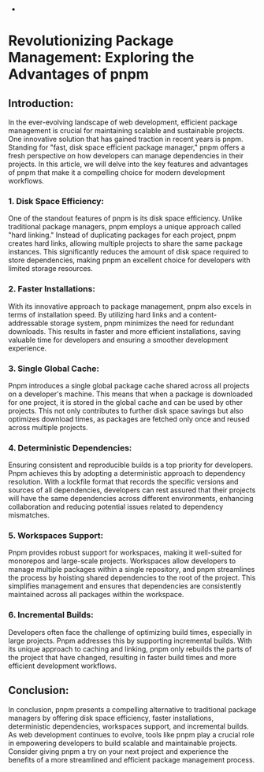 - 

# Revolutionizing Package Management: Exploring the Advantages of pnpm

## Introduction:

In the ever-evolving landscape of web development, efficient package management is crucial for maintaining scalable and sustainable projects. One innovative solution that has gained traction in recent years is pnpm. Standing for "fast, disk space efficient package manager," pnpm offers a fresh perspective on how developers can manage dependencies in their projects. In this article, we will delve into the key features and advantages of pnpm that make it a compelling choice for modern development workflows.

### 1. **Disk Space Efficiency:**

One of the standout features of pnpm is its disk space efficiency. Unlike traditional package managers, pnpm employs a unique approach called "hard linking." Instead of duplicating packages for each project, pnpm creates hard links, allowing multiple projects to share the same package instances. This significantly reduces the amount of disk space required to store dependencies, making pnpm an excellent choice for developers with limited storage resources.

### 2. **Faster Installations:**

With its innovative approach to package management, pnpm also excels in terms of installation speed. By utilizing hard links and a content-addressable storage system, pnpm minimizes the need for redundant downloads. This results in faster and more efficient installations, saving valuable time for developers and ensuring a smoother development experience.

### 3. **Single Global Cache:**

Pnpm introduces a single global package cache shared across all projects on a developer's machine. This means that when a package is downloaded for one project, it is stored in the global cache and can be used by other projects. This not only contributes to further disk space savings but also optimizes download times, as packages are fetched only once and reused across multiple projects.

### 4. **Deterministic Dependencies:**

Ensuring consistent and reproducible builds is a top priority for developers. Pnpm achieves this by adopting a deterministic approach to dependency resolution. With a lockfile format that records the specific versions and sources of all dependencies, developers can rest assured that their projects will have the same dependencies across different environments, enhancing collaboration and reducing potential issues related to dependency mismatches.

### 5. **Workspaces Support:**

Pnpm provides robust support for workspaces, making it well-suited for monorepos and large-scale projects. Workspaces allow developers to manage multiple packages within a single repository, and pnpm streamlines the process by hoisting shared dependencies to the root of the project. This simplifies management and ensures that dependencies are consistently maintained across all packages within the workspace.

### 6. **Incremental Builds:**

Developers often face the challenge of optimizing build times, especially in large projects. Pnpm addresses this by supporting incremental builds. With its unique approach to caching and linking, pnpm only rebuilds the parts of the project that have changed, resulting in faster build times and more efficient development workflows.

## Conclusion:

In conclusion, pnpm presents a compelling alternative to traditional package managers by offering disk space efficiency, faster installations, deterministic dependencies, workspaces support, and incremental builds. As web development continues to evolve, tools like pnpm play a crucial role in empowering developers to build scalable and maintainable projects. Consider giving pnpm a try on your next project and experience the benefits of a more streamlined and efficient package management process.